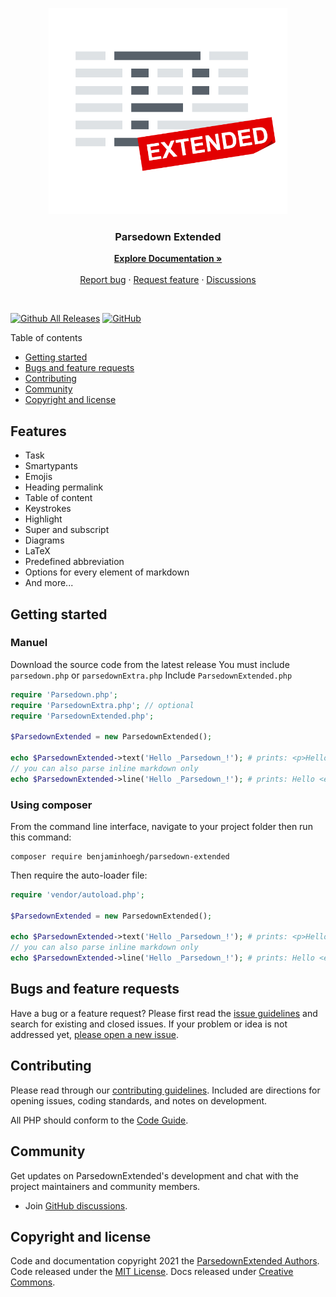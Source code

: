 <p align="center">
  <a href="https://github.com/BenjaminHoegh/ParsedownExtended">
    <!--<img src="https://github.com/BenjaminHoegh/Chameleon/blob/main/docs/assets/images/logo/logo.svg" alt="" width=129 height=129>-->
    <img alt="ParsedownExtended" src="https://github.com/BenjaminHoegh/ParsedownExtended/raw/main/docs/img/parsedownExtended.png" height="330" />
  </a>

  <h3 align="center">Parsedown Extended</h3>

  <p align="center">
    <a href="https://benjaminhoegh.github.io/ParsedownExtended/configurations"><strong>Explore Documentation »</strong></a>
    <br>
    <br>
    <a href="https://github.com/BenjaminHoegh/ParsedownExtended/issues/new?template=bug_report.md">Report bug</a>
    ·
    <a href="https://github.com/BenjaminHoegh/ParsedownExtended/issues/new?template=feature_request.md&labels=feature">Request feature</a>
    ·
    <a href="https://github.com/BenjaminHoegh/ParsedownExtended/discussions">Discussions</a>
  </p>

</p>

<br>

[![Github All Releases](https://img.shields.io/github/release/BenjaminHoegh/ParsedownExtended.svg?style=flat-square)](https://github.com/BenjaminHoegh/ParsedownExtended/releases) [![GitHub](https://img.shields.io/github/license/BenjaminHoegh/ParsedownExtended?style=flat-square)](https://github.com/BenjaminHoegh/ParsedownExtended/blob/main/LICENSE.md)

Table of contents

- [Getting started](#getting-started)
- [Bugs and feature requests](#bugs-and-feature-requests)
- [Contributing](#contributing)
- [Community](#community)
- [Copyright and license](#copyright-and-license)

## Features
- Task
- Smartypants
- Emojis
- Heading permalink
- Table of content
- Keystrokes
- Highlight
- Super and subscript
- Diagrams
- LaTeX
- Predefined abbreviation
- Options for every element of markdown
- And more...

## Getting started

### Manuel
Download the source code from the latest release
You must include `parsedown.php` or `parsedownExtra.php`
Include `ParsedownExtended.php`

```php
require 'Parsedown.php';
require 'ParsedownExtra.php'; // optional
require 'ParsedownExtended.php';

$ParsedownExtended = new ParsedownExtended();

echo $ParsedownExtended->text('Hello _Parsedown_!'); # prints: <p>Hello <em>Parsedown</em>!</p>
// you can also parse inline markdown only
echo $ParsedownExtended->line('Hello _Parsedown_!'); # prints: Hello <em>Parsedown</em>!
```

### Using composer

From the command line interface, navigate to your project folder then run this command:
```shell
composer require benjaminhoegh/parsedown-extended
```
Then require the auto-loader file:
```php
require 'vendor/autoload.php';

$ParsedownExtended = new ParsedownExtended();

echo $ParsedownExtended->text('Hello _Parsedown_!'); # prints: <p>Hello <em>Parsedown</em>!</p>
// you can also parse inline markdown only
echo $ParsedownExtended->line('Hello _Parsedown_!'); # prints: Hello <em>Parsedown</em>!
```

## Bugs and feature requests

Have a bug or a feature request? Please first read the [issue guidelines](https://github.com/BenjaminHoegh/ParsedownExtended/blob/main/.github/CONTRIBUTING.md#using-the-issue-tracker) and search for existing and closed issues. If your problem or idea is not addressed yet, [please open a new issue](https://github.com/BenjaminHoegh/ParsedownExtended/issues/new/choose).

## Contributing

Please read through our [contributing guidelines](https://github.com/BenjaminHoegh/ParsedownExtended/blob/main/.github/CONTRIBUTING.md). Included are directions for opening issues, coding standards, and notes on development.

All PHP should conform to the [Code Guide](https://www.php-fig.org/psr/psr-12/).

## Community

Get updates on ParsedownExtended's development and chat with the project maintainers and community members.

- Join [GitHub discussions](https://github.com/BenjaminHoegh/ParsedownExtended/discussions).

## Copyright and license

Code and documentation copyright 2021 the [ParsedownExtended Authors](https://github.com/BenjaminHoegh/ParsedownExtended/graphs/contributors). Code released under the [MIT License](https://github.com/BenjaminHoegh/ParsedownExtended/blob/main/LICENSE.md). Docs released under [Creative Commons](https://github.com/BenjaminHoegh/ParsedownExtended/blob/main/docs/LICENSE.md).
